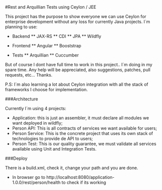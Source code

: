 #Rest and Arquillian Tests using Ceylon / JEE

This project has the purpose to show everyone we can use Ceylon for enterprise development
without any loss for currently Java projects.
I´m planning to use:

* Backend
** JAX-RS
** CDI
** JPA
** Wildfly

* Frontend
** Angular
** Booststrap

* Tests
** Arquillian
** Cuccumber

But of course I dont have full time to work in this project.. I´m doing in my spare time.
Any help will be appreciated, also suggestions, patches, pull requests, etc...  Thanks.

P.S: I´m also learning a lot about Ceylon integration with all the stack of frameworks I choose for implementation.

###Architecture

Currently I´m using 4 projects:

- Application: this is just an assembler, it must declare all modules we want deployed in wildfly;
- Person API: This is all contracts of services we want available for users;
- Person Service: This is the concrete project that uses its own stack of technologies to provide de API to users;
- Person Test: This is our quality guarantee, we must validate all services available using Unit and Integration Tests.   

###Deploy

There is a build.xml, check it, change your path and you are done.  

* In browser go to http://localhost:8080/application-1.0.0/rest/person/health to check if its working
